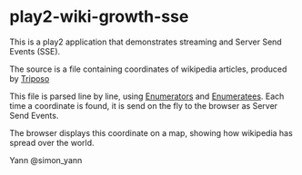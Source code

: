 play2-wiki-growth-sse
=====================

This is a play2 application that demonstrates streaming and Server Send Events (SSE).

The source is a file containing coordinates of wikipedia articles, produced by [Triposo](http://www.triposo.com/labs/wikigrowth)

This file is parsed line by line, using [Enumerators](http://www.playframework.org/documentation/2.0.2/Enumerators) and [Enumeratees](http://www.playframework.org/documentation/2.0.2/Enumeratees).
Each time a coordinate is found, it is send on the fly to the browser as Server Send Events.

The browser displays this coordinate on a map, showing how wikipedia has spread over the world.

Yann
@simon_yann
